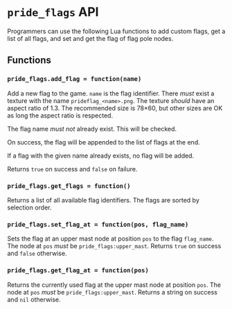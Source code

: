 # `pride_flags` API

Programmers can use the following Lua functions to add custom flags,
get a list of all flags, and set and get the flag of flag pole nodes.

## Functions

### `pride_flags.add_flag = function(name)`
Add a new flag to the game. `name` is the flag identifier.
There *must* exist a texture with the name `prideflag_<name>.png`.
The texture *should* have an aspect ratio of 1.3.
The recommended size is 78×60, but other sizes are OK
as long the aspect ratio is respected.

The flag name *must not* already exist. This will be checked.

On success, the flag will be appended to the list of flags at the end.

If a flag with the given name already exists, no flag will be
added.

Returns `true` on success and `false` on failure.

### `pride_flags.get_flags = function()`
Returns a list of all available flag identifiers. The flags
are sorted by selection order.

### `pride_flags.set_flag_at = function(pos, flag_name)`
Sets the flag at an upper mast node at position `pos` to the flag `flag_name`.
The node at `pos` *must* be `pride_flags:upper_mast`.
Returns `true` on success and `false` otherwise.

### `pride_flags.get_flag_at = function(pos)`
Returns the currently used flag at the upper mast node at position `pos`.
The node at `pos` *must* be `pride_flags:upper_mast`.
Returns a string on success and `nil` otherwise.
